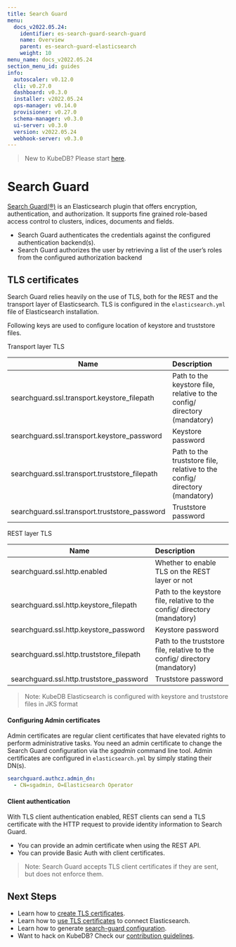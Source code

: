 ```yaml
---
title: Search Guard
menu:
  docs_v2022.05.24:
    identifier: es-search-guard-search-guard
    name: Overview
    parent: es-search-guard-elasticsearch
    weight: 10
menu_name: docs_v2022.05.24
section_menu_id: guides
info:
  autoscaler: v0.12.0
  cli: v0.27.0
  dashboard: v0.3.0
  installer: v2022.05.24
  ops-manager: v0.14.0
  provisioner: v0.27.0
  schema-manager: v0.3.0
  ui-server: v0.3.0
  version: v2022.05.24
  webhook-server: v0.3.0
---
```


> New to KubeDB? Please start [here](/docs/v2022.05.24/README).

# Search Guard

[Search Guard(®)](https://github.com/floragunncom/search-guard) is an Elasticsearch plugin that offers encryption, authentication, and authorization.
It supports fine grained role-based access control to clusters, indices, documents and fields.

- Search Guard authenticates the credentials against the configured authentication backend(s).
- Search Guard authorizes the user by retrieving a list of the user’s roles from the configured authorization backend

## TLS certificates

Search Guard relies heavily on the use of TLS, both for the REST and the transport layer of Elasticsearch. TLS is configured in the `elasticsearch.yml` file of Elasticsearch installation.

Following keys are used to configure location of keystore and truststore files.

Transport layer TLS

| Name                                              | Description                                                                   |
|---------------------------------------------------|:------------------------------------------------------------------------------|
| searchguard.ssl.transport.keystore_filepath       | Path to the keystore file, relative to the config/ directory (mandatory)      |
| searchguard.ssl.transport.keystore_password       | Keystore password                                                             |
| searchguard.ssl.transport.truststore_filepath     | Path to the truststore file, relative to the config/ directory (mandatory)    |
| searchguard.ssl.transport.truststore_password     | Truststore password                                                           |

REST layer TLS

| Name                                          | Description                                                                           |
|-----------------------------------------------|:--------------------------------------------------------------------------------------|
| searchguard.ssl.http.enabled                  | Whether to enable TLS on the REST layer or not                                        |
| searchguard.ssl.http.keystore_filepath        | Path to the keystore file, relative to the config/ directory (mandatory)              |
| searchguard.ssl.http.keystore_password        | Keystore password                                                                     |
| searchguard.ssl.http.truststore_filepath      | Path to the truststore file, relative to the config/ directory (mandatory)            |
| searchguard.ssl.http.truststore_password      | Truststore password                                                                   |


> Note: KubeDB Elasticsearch is configured with keystore and truststore files in JKS format

#### Configuring Admin certificates

Admin certificates are regular client certificates that have elevated rights to perform administrative tasks. You need an admin certificate to
change the Search Guard configuration via the *sgadmin* command line tool. Admin certificates are configured in `elasticsearch.yml` by simply stating their DN(s).

```yaml
searchguard.authcz.admin_dn:
  - CN=sgadmin, O=Elasticsearch Operator
```

#### Client authentication

With TLS client authentication enabled, REST clients can send a TLS certificate with the HTTP request to provide identity information to Search Guard.

- You can provide an admin certificate when using the REST API.
- You can provide Basic Auth with client certificates.

> Note: Search Guard accepts TLS client certificates if they are sent, but does not enforce them.

## Next Steps

- Learn how to [create TLS certificates](/docs/v2022.05.24/guides/elasticsearch/search-guard/issue-certificate).
- Learn how to [use TLS certificates](/docs/v2022.05.24/guides/elasticsearch/search-guard/use-tls) to connect Elasticsearch.
- Learn how to generate [search-guard configuration](/docs/v2022.05.24/guides/elasticsearch/search-guard/configuration).
- Want to hack on KubeDB? Check our [contribution guidelines](/docs/v2022.05.24/CONTRIBUTING).
